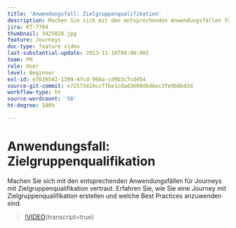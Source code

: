 ```yaml
---
title: 'Anwendungsfall: Zielgruppenqualifikation'
description: Machen Sie sich mit den entsprechenden Anwendungsfällen für Journeys mit Zielgruppenqualifikation vertraut. Erfahren Sie, wie Sie eine Journey mit Zielgruppenqualifikation erstellen und welche Best Practices anzuwenden sind.
jira: KT-7704
thumbnail: 3425028.jpg
feature: Journeys
doc-type: feature video
last-substantial-update: 2023-11-16T00:00:00Z
team: PM
role: User
level: Beginner
exl-id: e7626542-1399-4fcd-966a-cd9b3c7cd454
source-git-commit: e72573419ccffbe1cdad3608db46ec3fe9b0b43d
workflow-type: ht
source-wordcount: '58'
ht-degree: 100%

---
```


# Anwendungsfall: Zielgruppenqualifikation

Machen Sie sich mit den entsprechenden Anwendungsfällen für Journeys mit Zielgruppenqualifikation vertraut. Erfahren Sie, wie Sie eine Journey mit Zielgruppenqualifikation erstellen und welche Best Practices anzuwenden sind.

>[!VIDEO](https://video.tv.adobe.com/v/3425028?quality=12&learn=on){transcript=true}

